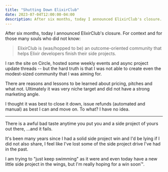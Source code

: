```yaml
---
title: "Shutting Down ElixirClub"
date: 2023-07-04T12:00:00-04:00
description: After six months, today I announced ElixirClub's closure.
---
```


After six months, today I announced ElixirClub's closure. For context and for those many souls who did not know:

> ElixirClub is (was/hopped to be) an outcome-oriented community that helps Elixir developers finish their side projects.

I ran the site on Circle, hosted some weekly events and async project update threads -- but the hard truth is that I was not able to create even the modest-sized community that I was aiming for.

There are reasons and lessons to be learned about pricing, pitches and what not. Ultimately it was very niche target and did not have a strong marketing angle. 

I thought it was best to close it down, issue refunds (automated and manual) as best I can and move on. To what? I have no idea.

***

There is a awful bad taste anytime you put you and a side project of yours out there, ...and it fails. 

It's been many years since I had a solid side project win and I'd be lying if I did not also share, I feel like I've lost some of the side project drive I've had in the past.

I am trying to "just keep swimming" as it were and even today have a new little side project in the wings, but I'm really hoping for a win soon™.
